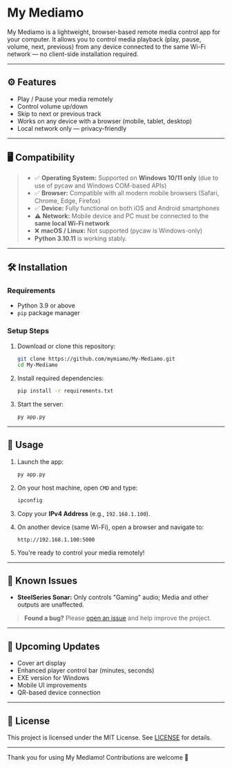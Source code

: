 # My Mediamo

My Mediamo is a lightweight, browser-based remote media control app for your computer. It allows you to control media playback (play, pause, volume, next, previous) from any device connected to the same Wi-Fi network — no client-side installation required.

---

## ⚙️ Features

- Play / Pause your media remotely
- Control volume up/down
- Skip to next or previous track
- Works on any device with a browser (mobile, tablet, desktop)
- Local network only — privacy-friendly

---

## 🖥️ Compatibility

> * ✅ **Operating System:** Supported on **Windows 10/11 only** (due to use of pycaw and Windows COM-based APIs)
> * ✅ **Browser:** Compatible with all modern mobile browsers (Safari, Chrome, Edge, Firefox)
> * ✅ **Device:** Fully functional on both iOS and Android smartphones
> * ⚠️ **Network:** Mobile device and PC must be connected to the **same local Wi-Fi network**
> * ❌ **macOS / Linux:** Not supported (pycaw is Windows-only)
> * **Python 3.10.11** is working stably.

---
## 🛠️ Installation

### Requirements
- Python 3.9 or above
- `pip` package manager

### Setup Steps

1. Download or clone this repository:
   ```bash
   git clone https://github.com/mymiamo/My-Mediamo.git
   cd My-Mediamo
   ```

2. Install required dependencies:
   ```bash
   pip install -r requirements.txt
   ```

3. Start the server:
   ```bash
   py app.py
   ```

---

## 📱 Usage

1. Launch the app:
   ```bash
   py app.py
   ```

2. On your host machine, open `CMD` and type:
   ```bash
   ipconfig
   ```

3. Copy your **IPv4 Address** (e.g., `192.168.1.100`).

4. On another device (same Wi-Fi), open a browser and navigate to:
   ```
   http://192.168.1.100:5000
   ```

5. You're ready to control your media remotely!

---

## 🐞 Known Issues

- **SteelSeries Sonar:** Only controls "Gaming" audio; Media and other outputs are unaffected.

> **Found a bug?** Please [open an issue](https://github.com/mymiamo/My-Mediamo/issues) and help improve the project.

---

## 🚧 Upcoming Updates

- Cover art display
- Enhanced player control bar (minutes, seconds)
- EXE version for Windows
- Mobile UI improvements
- QR-based device connection

---

## 📄 License

This project is licensed under the MIT License. See [LICENSE](./LICENSE) for details.

---

Thank you for using My Mediamo! Contributions are welcome 🚀

